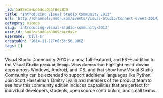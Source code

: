 ```yaml
---
_id: 5a88e1aebd6dca0d5f0d2830
title: "Introducing Visual Studio Community 2013"
url: 'http://channel9.msdn.com/Events/Visual-Studio/Connect-event-2014/040'
category: videos
slug: 'introducing-visual-studio-community-2013'
user_id: 5a83ce59d6eb0005c4ecda2c
username: 'bill-s'
createdOn: '2014-11-22T08:59:56.000Z'
tags: []
---
```


Visual Studio Community 2013 is a new, full-featured, and FREE addition to the Visual Studio product lineup. View demos that highlight multi-device apps across Windows, Android, and iOS, and that show how Visual Studio Community can be extended to support additional languages like Python. Join Scott Hanselman, Dmitry Lyalin and members of the product team to see how this community edition includes capabilities that are perfect for individual developers, students, open source contributors, and small teams.
